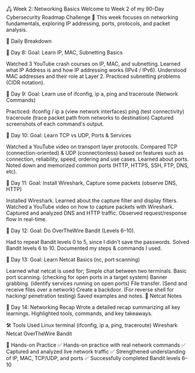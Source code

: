 🖧 Week 2: Networking Basics
Welcome to Week 2 of my 90-Day Cybersecurity Roadmap Challenge 🚀
This week focuses on networking fundamentals, exploring IP addressing, ports, protocols, and packet analysis.

📆 Daily Breakdown

📅 Day 8:
Goal: Learn IP, MAC, Subnetting Basics

Watched 3 YouTube crash courses on IP, MAC, and subnetting.
Learned what IP Address is and how IP addressing works (IPv4 / IPv6).
Understood MAC addresses and their role at Layer 2.
Practiced subnetting problems (CIDR notation).

📅 Day 9:
Goal: Learn use of ifconfig, ip a, ping and traceroute (Network Commands)

Practiced:
ifconfig / ip a (view network interfaces)
ping (test connectivity)
traceroute (trace packet path from networks to destination)
Captured screenshots of each command's output.

📅 Day 10:
Goal: Learn TCP vs UDP, Ports & Services

Watched a YouTube video on transport layer protocols.
Compared TCP (connection-oriented) & UDP (connectionless) based on features such as connection, reliability, speed, ordering and use cases.
Learned about ports.
Noted down and memorized common ports (HTTP, HTTPS, SSH, FTP, DNS, etc).

📅 Day 11:
Goal: Install Wireshark, Capture some packets (observe DNS, HTTP)

Installed Wireshark.
Learned about the capture filter and display filters.
Watched a YouTube video on how to capture packets with Wireshark.
Captured and analyzed DNS and HTTP traffic.
Observed request/response flow in real-time.

📅 Day 12:
Goal: Do OverTheWire Bandit (Levels 6–10).

Had to repeat Bandit levels 0 to 5, since I didn't save the passwords.
Solved Bandit levels 6 to 10.
Documented my steps & commands I used.

📅 Day 13:
Goal: Learn Netcat Basics (nc, port scanning)

Learned what netcat is used for;
Simple chat between two terminals.
Basic port scanning. (checking for open ports in a target system)
Banner grabbing. (identify services running on open ports)
File transfer. (Send and receive files over a network)
Create a backdoor. (For reverse shell for hacking/ penetration testing)
Saved examples and notes.
📄 Netcat Notes

📅 Day 14: Networking Recap
Wrote a detailed recap summarizing all key learnings.
Highlighted tools, commands, and key takeaways.

🛠 Tools Used
Linux terminal (ifconfig, ip a, ping, traceroute)
Wireshark
Netcat
OverTheWire Bandit

📌 Hands-on Practice
✅ Hands-on practice with real network commands
✅ Captured and analyzed live network traffic
✅ Strengthened understanding of IP, MAC, TCP/UDP, and ports
✅ Successfully completed Bandit levels 6–10


